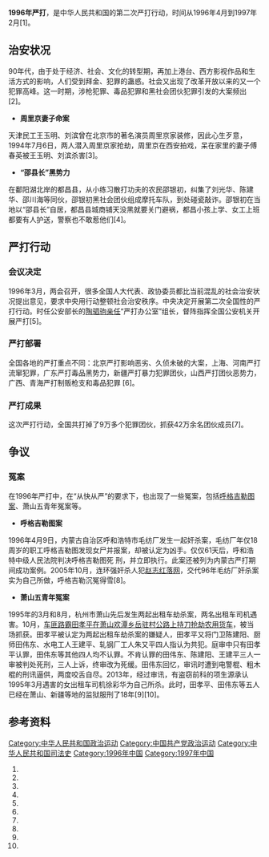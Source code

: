**1996年严打**，是中华人民共和国的第二次严打行动，时间从1996年4月到1997年2月\[1\]。

## 治安状况

90年代，由于处于经济、社会、文化的转型期，再加上港台、西方影视作品和生活方式的影响，人们受到拜金、犯罪的蛊惑。社会又出现了改革开放以来的又一个犯罪高峰。这一时期，涉枪犯罪、毒品犯罪和黑社会团伙犯罪引发的大案频出\[2\]。

  - **周里京妻子命案**

天津民工王玉明、刘滨曾在北京市的著名演员周里京家装修，因此心生歹意，1994年7月6日，两人潜入周里京家抢劫，周里京在西安拍戏，呆在家里的妻子傅春英被王玉明、刘滨杀害\[3\]。

  - **“邵县长”黑势力**

在鄱阳湖北岸的都昌县，从小练习散打功夫的农民邵银初，纠集了刘光华、陈建华、邵川海等同伙，邵银初黑社会团伙组成摩托车队，到处碰瓷敲诈。邵银初在当地以“邵县长”自居，都昌县城商铺天没黑就要关门避祸，都昌小孩上学、女工上班都要有人护送，警察也不敢惹他们\[4\]。

## 严打行动

### 会议决定

1996年3月，两会召开，很多全国人大代表、政协委员都比当前混乱的社会治安状况提出意见，要求中央用行动整顿社会治安秩序。中央决定开展第二次全国性的严打行动。时任公安部长的[陶驷驹亲任](../Page/陶驷驹.md "wikilink")“严打办公室”组长，督阵指挥全国公安机关开展严打\[5\]。

### 严打部署

全国各地的严打重点不同：北京严打影响恶劣、久侦未破的大案，上海、河南严打流窜犯罪，广东严打毒品黑势力，新疆严打暴力犯罪团伙，山西严打团伙恶势力，广西、青海严打制贩枪支和毒品犯罪
\[6\]。

### 严打成果

这次严打行动，全国共打掉了9万多个犯罪团伙，抓获42万余名团伙成员\[7\]。

## 争议

### 冤案

在1996年严打中，在“从快从严”的要求下，也出现了一些冤案，包括[呼格吉勒图案](../Page/呼格吉勒图案.md "wikilink")、萧山五青年冤案等。

  - **呼格吉勒图案**

1996年4月9日，内蒙古自治区呼和浩特市毛纺厂发生一起奸杀案，毛纺厂年仅18周岁的职工呼格吉勒图发现女尸并报案，却被认定为凶手。仅仅61天后，呼和浩特中级人民法院判决呼格吉勒图死
刑，并立即执行。此案还被列为内蒙古严打期间成功案例。2005年10月，连环强奸杀人犯[赵志红落网](../Page/赵志红连环杀人案.md "wikilink")，交代96年毛纺厂奸杀案实为自己所做，呼格吉勒沉冤得雪\[8\]。

  - **萧山五青年冤案**

1995年的3月和8月，杭州市萧山先后发生两起出租车劫杀案，两名出租车司机遇害。10月，[车匪路霸田孝平在萧山欢潭乡岳驻村公路上持刀抢劫农用货车](../Page/车匪路霸.md "wikilink")，被当场抓获。田孝平被认定为两起出租车劫杀案的嫌疑人，田孝平又将门卫陈建阳、厨师田伟东、水电工人王建平、轧钢厂工人朱又平四人指认为共犯。庭审中只有田孝平认罪，田伟东等其他四人均不认罪。不肯认罪的田伟东、陈建阳、王建平三人一审被判处死刑，三人上诉，终审改为死缓。田伟东回忆，审讯时遭到电警棍、粗木棍的刑讯逼供，两度咬舌自尽。2013年，经过审讯，有盗窃前科的项生源承认1995年3月遇害的女出租车司机徐彩华为自己所杀。此时，田孝平、田伟东等五人已经在萧山、新疆等地的监狱服刑了18年\[9\]\[10\]。

## 参考资料

[Category:中华人民共和国政治运动](https://zh.wikipedia.org/wiki/Category:中华人民共和国政治运动 "wikilink")
[Category:中国共产党政治运动](https://zh.wikipedia.org/wiki/Category:中国共产党政治运动 "wikilink")
[Category:中华人民共和国司法史](https://zh.wikipedia.org/wiki/Category:中华人民共和国司法史 "wikilink")
[Category:1996年中国](https://zh.wikipedia.org/wiki/Category:1996年中国 "wikilink")
[Category:1997年中国](https://zh.wikipedia.org/wiki/Category:1997年中国 "wikilink")

1.

2.
3.

4.
5.
6.
7.
8.

9.

10.